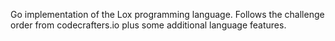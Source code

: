 Go implementation of the Lox programming language. Follows the challenge order from codecrafters.io plus some additional language features.